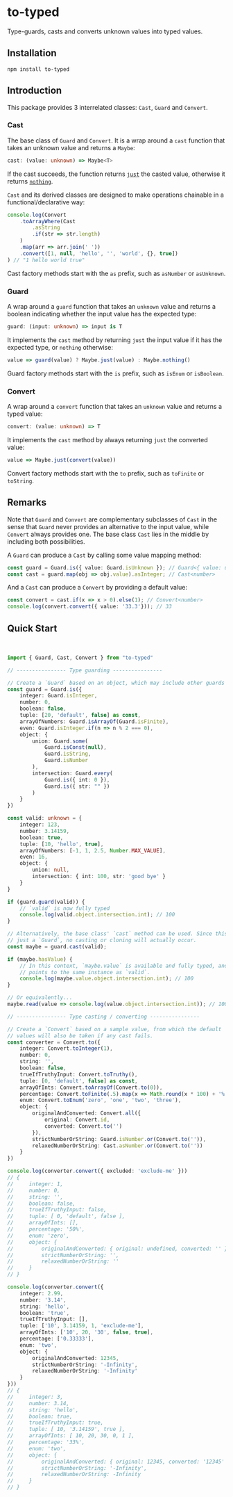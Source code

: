 # to-typed

Type-guards, casts and converts unknown values into typed values. 

## Installation

```
npm install to-typed
```

## Introduction

This package provides 3 interrelated classes: `Cast`, `Guard` and `Convert`. 

### Cast

The base class of `Guard` and `Convert`. It is a wrap around a `cast` function that takes an unknown value and returns a `Maybe`:

```typescript
cast: (value: unknown) => Maybe<T>
```

If the cast succeeds, the function returns [`just`](https://github.com/jsoldi/to-typed/blob/3304df454a9721f6b3b65b90c1ff4a0953537d36/src/lib/maybe.ts#L4) the casted value, otherwise it returns [`nothing`](https://github.com/jsoldi/to-typed/blob/3304df454a9721f6b3b65b90c1ff4a0953537d36/src/lib/maybe.ts#L9). 

`Cast` and its derived classes are designed to make operations chainable in a functional/declarative way:

```typescript
console.log(Convert
    .toArrayWhere(Cast
        .asString
        .if(str => str.length)
    )
    .map(arr => arr.join(' '))
    .convert([1, null, 'hello', '', 'world', {}, true])
) // "1 hello world true"
```

Cast factory methods start with the `as` prefix, such as `asNumber` or `asUnknown`.

### Guard

A wrap around a `guard` function that takes an `unknown` value and returns a boolean indicating whether the input value has the expected type:

```typescript
guard: (input: unknown) => input is T
```

It implements the `cast` method by returning `just` the input value if it has the expected type, or `nothing` otherwise:

```typescript
value => guard(value) ? Maybe.just(value) : Maybe.nothing()
```

Guard factory methods start with the `is` prefix, such as `isEnum` or `isBoolean`.

### Convert

A wrap around a `convert` function that takes an `unknown` value and returns a typed value:

```typescript
convert: (value: unknown) => T
```

It implements the `cast` method by always returning `just` the converted value:

```typescript
value => Maybe.just(convert(value))
```

Convert factory methods start with the `to` prefix, such as `toFinite` or `toString`.

## Remarks

Note that `Guard` and `Convert` are complementary subclasses of `Cast` in the sense that `Guard` never provides an alternative to the input value, while `Convert` always provides one. The base class `Cast` lies in the middle by including both possibilities.

A `Guard` can produce a `Cast` by calling some value mapping method:

```typescript
const guard = Guard.is({ value: Guard.isUnknown }); // Guard<{ value: unknown }>
const cast = guard.map(obj => obj.value).asInteger; // Cast<number>
```

And a `Cast` can produce a `Convert` by providing a default value:

```typescript
const convert = cast.if(x => x > 0).else(1); // Convert<number>
console.log(convert.convert({ value: '33.3'})); // 33
```

## Quick Start
 
```typescript
import { Guard, Cast, Convert } from "to-typed"

// ---------------- Type guarding ----------------

// Create a `Guard` based on an object, which may include other guards
const guard = Guard.is({
    integer: Guard.isInteger,
    number: 0,
    boolean: false,
    tuple: [20, 'default', false] as const,
    arrayOfNumbers: Guard.isArrayOf(Guard.isFinite),
    even: Guard.isInteger.if(n => n % 2 === 0),
    object: {
        union: Guard.some(
            Guard.isConst(null),
            Guard.isString,
            Guard.isNumber
        ),
        intersection: Guard.every(
            Guard.is({ int: 0 }),
            Guard.is({ str: "" })
        )
    }
})

const valid: unknown = {
    integer: 123,
    number: 3.14159,
    boolean: true,
    tuple: [10, 'hello', true],
    arrayOfNumbers: [-1, 1, 2.5, Number.MAX_VALUE],
    even: 16,
    object: {
        union: null,
        intersection: { int: 100, str: 'good bye' }
    }
}

if (guard.guard(valid)) {
    // `valid` is now fully typed
    console.log(valid.object.intersection.int); // 100
}

// Alternatively, the base class' `cast` method can be used. Since this is
// just a `Guard`, no casting or cloning will actually occur.
const maybe = guard.cast(valid);

if (maybe.hasValue) {
    // In this context, `maybe.value` is available and fully typed, and it
    // points to the same instance as `valid`.
    console.log(maybe.value.object.intersection.int); // 100
}

// Or equivalently...
maybe.read(value => console.log(value.object.intersection.int)); // 100

// ---------------- Type casting / converting ----------------

// Create a `Convert` based on a sample value, from which the default
// values will also be taken if any cast fails.
const converter = Convert.to({
    integer: Convert.toInteger(1),
    number: 0,
    string: '',
    boolean: false,
    trueIfTruthyInput: Convert.toTruthy(),
    tuple: [0, 'default', false] as const,
    arrayOfInts: Convert.toArrayOf(Convert.to(0)),
    percentage: Convert.toFinite(.5).map(x => Math.round(x * 100) + '%'),
    enum: Convert.toEnum('zero', 'one', 'two', 'three'),
    object: {
        originalAndConverted: Convert.all({
            original: Convert.id,
            converted: Convert.to('')
        }),
        strictNumberOrString: Guard.isNumber.or(Convert.to('')),
        relaxedNumberOrString: Cast.asNumber.or(Convert.to(''))
    }
})

console.log(converter.convert({ excluded: 'exclude-me' }))
// {
//     integer: 1,
//     number: 0,
//     string: '',
//     boolean: false,
//     trueIfTruthyInput: false,
//     tuple: [ 0, 'default', false ],
//     arrayOfInts: [],
//     percentage: '50%',
//     enum: 'zero',
//     object: {
//         originalAndConverted: { original: undefined, converted: '' },
//         strictNumberOrString: '',
//         relaxedNumberOrString: ''
//     }
// }

console.log(converter.convert({
    integer: 2.99,
    number: '3.14',
    string: 'hello',
    boolean: 'true',
    trueIfTruthyInput: [],
    tuple: ['10', 3.14159, 1, 'exclude-me'],
    arrayOfInts: ['10', 20, '30', false, true],
    percentage: ['0.33333'],
    enum: 'two',
    object: {
        originalAndConverted: 12345,
        strictNumberOrString: '-Infinity',
        relaxedNumberOrString: '-Infinity'
    }
}))
// {
//     integer: 3,
//     number: 3.14,
//     string: 'hello',
//     boolean: true,
//     trueIfTruthyInput: true,
//     tuple: [ 10, '3.14159', true ],
//     arrayOfInts: [ 10, 20, 30, 0, 1 ],
//     percentage: '33%',
//     enum: 'two',
//     object: {
//         originalAndConverted: { original: 12345, converted: '12345' },
//         strictNumberOrString: '-Infinity',
//         relaxedNumberOrString: -Infinity
//     }
// }
```
